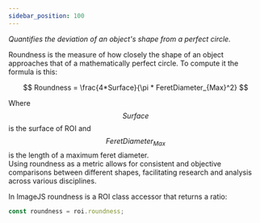 ```yaml
---
sidebar_position: 100
---
```


_Quantifies the deviation of an object's shape from a perfect circle._

Roundness is the measure of how closely the shape of an object approaches that of a mathematically perfect circle.
To compute it the formula is this:

$$
Roundness = \frac{4*Surface}{\pi * FeretDiameter_{Max}^2}
$$

Where $$Surface$$ is the surface of ROI and $$FeretDiameter_{Max}$$ is the length of a maximum feret diameter.  
Using roundness as a metric allows for consistent and objective comparisons between different shapes, facilitating research and analysis across various disciplines.

In ImageJS roundness is a ROI class accessor that returns a ratio:

```ts
const roundness = roi.roundness;
```
